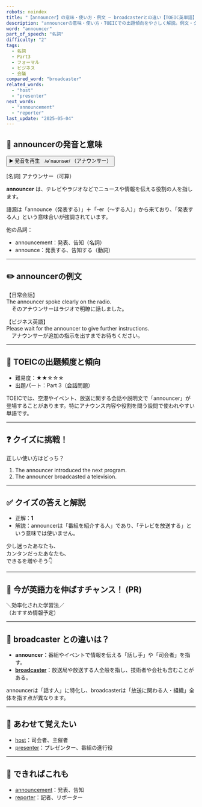 ```yaml
---
robots: noindex
title: "【announcer】の意味・使い方・例文 ― broadcasterとの違い【TOEIC英単語】"
description: "announcerの意味・使い方・TOEICでの出題傾向をやさしく解説。例文・クイズ付きでbroadcasterとの違いもわかりやすく学べます。"
word: "announcer"
part_of_speech: "名詞"
difficulty: "2"
tags:
  - 名詞
  - Part3
  - フォーマル
  - ビジネス
  - 会議
compared_word: "broadcaster"
related_words:
  - "host"
  - "presenter"
next_words:
  - "announcement"
  - "reporter"
last_update: "2025-05-04"
---
```


## 🔰 announcerの発音と意味

<button class="play-audio" onclick="playTTS('announcer')">
  <span class="play-audio-main">
    ▶️ 発音を再生　/əˈnaʊnsər/
  </span>
  <span class="play-audio-sub">
    （アナウンサー）
  </span>
</button>

[名詞] アナウンサー（可算）

**announcer** は、テレビやラジオなどでニュースや情報を伝える役割の人を指します。

語源は「announce（発表する）」＋「-er（～する人）」から来ており、「発表する人」という意味合いが強調されています。

他の品詞：  
- announcement：発表、告知（名詞）
- announce：発表する、告知する（動詞）

---

## ✏️ announcerの例文

【日常会話】  
The announcer spoke clearly on the radio.  
　そのアナウンサーはラジオで明瞭に話しました。

【ビジネス英語】  
Please wait for the announcer to give further instructions.  
　アナウンサーが追加の指示を出すまでお待ちください。

---

## 🎯 TOEICの出題頻度と傾向

- 難易度：★★☆☆☆
- 出題パート：Part 3（会話問題）

TOEICでは、空港やイベント、放送に関する会話や説明文で「announcer」が登場することがあります。特にアナウンス内容や役割を問う設問で使われやすい単語です。

---

## ❓ クイズに挑戦！

正しい使い方はどっち？

1. The announcer introduced the next program.  
2. The announcer broadcasted a television.

---

## ✅ クイズの答えと解説

- 正解：**1**
- 解説：announcerは「番組を紹介する人」であり、「テレビを放送する」という意味では使いません。

少し迷ったあなたも、  
カンタンだったあなたも、  
できるを増やそう👇️

---

## 🚀 今が英語力を伸ばすチャンス！ (PR)

<div class="info-center">
＼効率化された学習法／<br>  
（おすすめ情報予定）
</div>

---

## 🤔  broadcaster との違いは？

- **announcer**：番組やイベントで情報を伝える「話し手」や「司会者」を指す。
- **[broadcaster](/broadcaster)**：放送局や放送する人全般を指し、技術者や会社も含むことがある。

announcerは「話す人」に特化し、broadcasterは「放送に関わる人・組織」全体を指す点が異なります。

---

## 🧩 あわせて覚えたい

- [host](/host)：司会者、主催者
- [presenter](/presenter)：プレゼンター、番組の進行役

---

## 📖 できればこれも

- [announcement](/announcement)：発表、告知
- [reporter](/reporter)：記者、リポーター

<!-- cvid: aid24_bid40 -->

